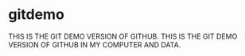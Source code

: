 # gitdemo
THIS IS THE GIT DEMO VERSION OF GITHUB.
THIS IS THE GIT DEMO VERSION OF GITHUB IN MY COMPUTER AND DATA.
